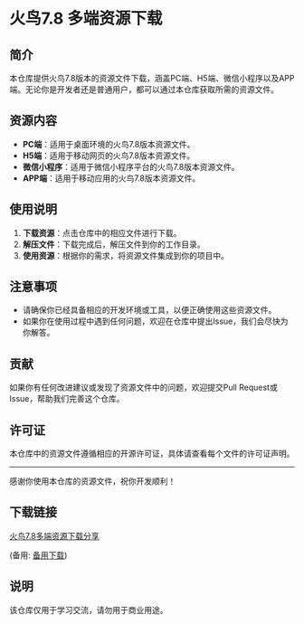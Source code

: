 # 火鸟7.8 多端资源下载

## 简介

本仓库提供火鸟7.8版本的资源文件下载，涵盖PC端、H5端、微信小程序以及APP端。无论你是开发者还是普通用户，都可以通过本仓库获取所需的资源文件。

## 资源内容

- **PC端**：适用于桌面环境的火鸟7.8版本资源文件。
- **H5端**：适用于移动网页的火鸟7.8版本资源文件。
- **微信小程序**：适用于微信小程序平台的火鸟7.8版本资源文件。
- **APP端**：适用于移动应用的火鸟7.8版本资源文件。

## 使用说明

1. **下载资源**：点击仓库中的相应文件进行下载。
2. **解压文件**：下载完成后，解压文件到你的工作目录。
3. **使用资源**：根据你的需求，将资源文件集成到你的项目中。

## 注意事项

- 请确保你已经具备相应的开发环境或工具，以便正确使用这些资源文件。
- 如果你在使用过程中遇到任何问题，欢迎在仓库中提出Issue，我们会尽快为你解答。

## 贡献

如果你有任何改进建议或发现了资源文件中的问题，欢迎提交Pull Request或Issue，帮助我们完善这个仓库。

## 许可证

本仓库中的资源文件遵循相应的开源许可证，具体请查看每个文件的许可证声明。

---

感谢你使用本仓库的资源文件，祝你开发顺利！

## 下载链接
[火鸟7.8多端资源下载分享](https://pan.quark.cn/s/66ff5bdbdf88) 

(备用: [备用下载](https://pan.baidu.com/s/1ZCDHVPgl9W15BFNkV5OyjA?pwd=1234))

## 说明

该仓库仅用于学习交流，请勿用于商业用途。
